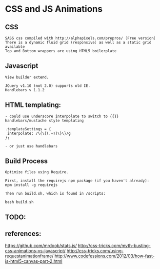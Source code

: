 # CSS and JS Animations 

## CSS
	SASS css compiled with http://alphapixels.com/prepros/ (Free version)
	There is a dynamic fluid grid (responsive) as well as a static grid available
	Top and Bottom wrappers are using HTML5 boilerplate

## Javascript
	View builder extend. 

	JQuery v1.10 (not 2.0) supports old IE.
	Handlebars v 1.1.2

## HTML templating:

	- could use underscore interpolate to switch to {{}} handlebars/mustache style templating
    
    .templateSettings = {
     interpolate: /\{\{(.+?)\}\}/g
    };

	- or just use handlebars


## Build Process
	Optimize files using Require.

	First, install the requirejs npm package (if you haven't already):
    npm install -g requirejs

	Then run build.sh, which is found in /scripts:

    bash build.sh

## TODO:

## references:

https://github.com/mrdoob/stats.js/
http://css-tricks.com/myth-busting-css-animations-vs-javascript/
http://css-tricks.com/using-requestanimationframe/
http://www.codefessions.com/2012/03/how-fast-is-html5-canvas-part-2.html